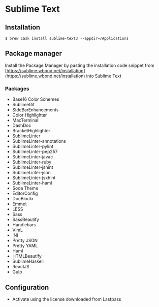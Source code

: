 # Sublime Text

## Installation

```ShellSession
$ brew cask install sublime-text3 --appdir=/Applications
```

## Package manager

Install the Package Manager by pasting the installation code snippet from [https://sublime.wbond.net/installation](https://sublime.wbond.net/installation) into Sublime Text

### Packages

* Base16 Color Schemes
* SublimeGit
* SideBarEnhancements
* Color Highlighter
* MacTerminal
* DashDoc
* BracketHighlighter
* SublimeLinter
* SublimeLinter-annotations
* SublimeLinter-pylint
* SublimeLinter-pep257
* SublimeLinter-javac
* SublimeLinter-ruby
* SublimeLinter-jshint
* SublimeLinter-json
* SublimeLinter-jsxhint
* SublimeLinter-haml
* Soda Theme
* EditorConfig
* DocBlockr
* Emmet
* LESS
* Sass
* SassBeautify
* Handlebars
* VimL
* INI
* Pretty JSON
* Pretty YAML
* Haml
* HTMLBeautify
* SublimeHaskell
* ReactJS
* Gulp

## Configuration

* Activate using the license downloaded from Lastpass
